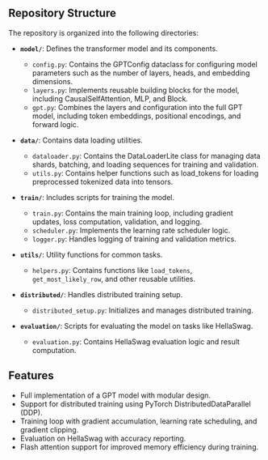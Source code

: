 ## Repository Structure
The repository is organized into the following directories:

- **`model/`**: Defines the transformer model and its components.
  - `config.py`: Contains the GPTConfig dataclass for configuring model parameters such as the number of layers, heads, and embedding dimensions.
  - `layers.py`: Implements reusable building blocks for the model, including CausalSelfAttention, MLP, and Block.
  - `gpt.py`: Combines the layers and configuration into the full GPT model, including token embeddings, positional encodings, and forward logic.
  
- **`data/`**: Contains data loading utilities.
  - `dataloader.py`: Contains the DataLoaderLite class for managing data shards, batching, and loading sequences for training and validation.
  - `utils.py`: Contains helper functions such as load_tokens for loading preprocessed tokenized data into tensors.

- **`train/`**: Includes scripts for training the model.
  - `train.py`: Contains the main training loop, including gradient updates, loss computation, validation, and logging.
  - `scheduler.py`: Implements the learning rate scheduler logic.
  - `logger.py`: Handles logging of training and validation metrics.

- **`utils/`**: Utility functions for common tasks.
  - `helpers.py`: Contains functions like `load_tokens`, `get_most_likely_row`, and other reusable utilities.

- **`distributed/`**: Handles distributed training setup.
  - `distributed_setup.py`: Initializes and manages distributed training.

- **`evaluation/`**: Scripts for evaluating the model on tasks like HellaSwag.
  - `evaluation.py`: Contains HellaSwag evaluation logic and result computation.

## Features
- Full implementation of a GPT model with modular design.
- Support for distributed training using PyTorch DistributedDataParallel (DDP).
- Training loop with gradient accumulation, learning rate scheduling, and gradient clipping.
- Evaluation on HellaSwag with accuracy reporting.
- Flash attention support for improved memory efficiency during training.
